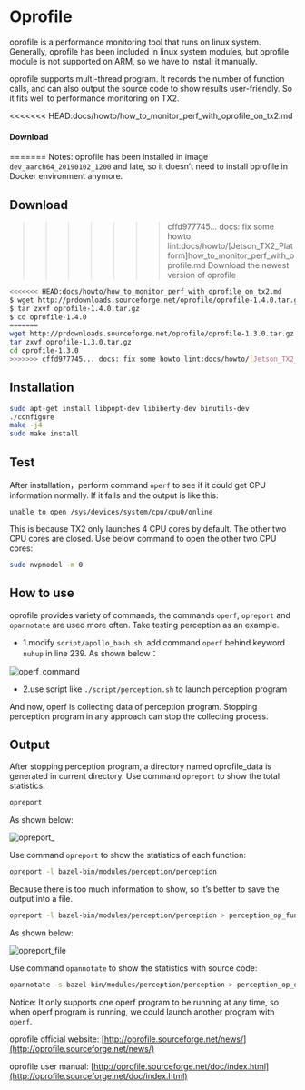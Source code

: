 # Oprofile

oprofile is a performance monitoring tool that runs on linux system. Generally, oprofile has been included in linux system modules, but oprofile module is not supported on ARM, so we have to install it manually.

oprofile supports multi-thread program. It records the number of function calls, and can also output the source code to show results user-friendly. So it fits well to performance monitoring on TX2.

<<<<<<< HEAD:docs/howto/how_to_monitor_perf_with_oprofile_on_tx2.md

#### Download
=======
Notes: oprofile has been installed in image `dev_aarch64_20190102_1200` and late, so it doesn’t need to install oprofile in Docker environment anymore.

## Download

>>>>>>> cffd977745... docs: fix some howto lint:docs/howto/[Jetson_TX2_Platform]how_to_monitor_perf_with_oprofile.md
Download the newest version of oprofile

```bash
<<<<<<< HEAD:docs/howto/how_to_monitor_perf_with_oprofile_on_tx2.md
$ wget http://prdownloads.sourceforge.net/oprofile/oprofile-1.4.0.tar.gz
$ tar zxvf oprofile-1.4.0.tar.gz
$ cd oprofile-1.4.0
=======
wget http://prdownloads.sourceforge.net/oprofile/oprofile-1.3.0.tar.gz
tar zxvf oprofile-1.3.0.tar.gz
cd oprofile-1.3.0
>>>>>>> cffd977745... docs: fix some howto lint:docs/howto/[Jetson_TX2_Platform]how_to_monitor_perf_with_oprofile.md
```

## Installation

```bash
sudo apt-get install libpopt-dev libiberty-dev binutils-dev
./configure
make -j4
sudo make install
```

## Test

After installation，perform command `operf` to see if it could get CPU information normally. If it fails and the output is like this:

`unable to open /sys/devices/system/cpu/cpu0/online`

This is because TX2 only launches 4 CPU cores by default. The other two CPU cores are closed.
Use below command to open the other two CPU cores:

```bash
sudo nvpmodel -m 0
```

## How to use

oprofile provides variety of commands, the commands `operf`, `opreport` and `opannotate` are used more often.
Take testing perception as an example.

* 1.modify `script/apollo_bash.sh`, add command `operf` behind keyword `nuhup` in line 239. As shown below：

![operf_command](images/TX2/operf_command.png)

* 2.use script like `./script/perception.sh` to launch perception program

And now, operf is collecting data of perception program. Stopping perception program in any approach can stop the collecting process.

## Output

After stopping perception program, a directory named oprofile_data is generated in current directory.
Use command `opreport` to show the total statistics:

```bash
opreport
```

As shown below:

![opreport_](images/TX2/opreport_.png)

Use command `opreport` to show the statistics of each function:

```bash
opreport -l bazel-bin/modules/perception/perception
```

Because there is too much information to show, so it’s better to save the output into a file.

```bash
opreport -l bazel-bin/modules/perception/perception > perception_op_funcs.md
```

As shown below:

![opreport_file](images/TX2/opreport_file.png)

Use command `opannotate` to show the statistics with source code:

```bash
opannotate -s bazel-bin/modules/perception/perception > perception_op_details.md
```

Notice:
It only supports one operf program to be running at any time, so when operf program is running, we could launch another program with `operf`.

oprofile official website:
[http://oprofile.sourceforge.net/news/](http://oprofile.sourceforge.net/news/)

oprofile user manual:
[http://oprofile.sourceforge.net/doc/index.html](http://oprofile.sourceforge.net/doc/index.html)
